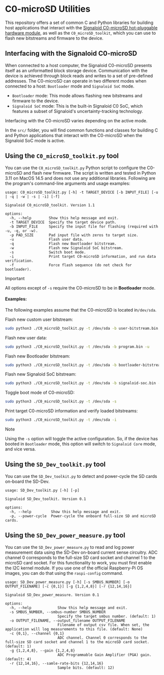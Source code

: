 # C0-microSD Utilities
This repository offers a set of common C and Python libraries for building host applications that interact
with the [Signaloid C0-microSD hot-pluggable hardware module](https://github.com/signaloid/C0-microSD-hardware),
as well as the `C0_microSD_toolkit`, which you can use to flash new bitstreams and firmware to the device.

## Interfacing with the Signaloid C0-microSD
When connected to a host computer, the Signaloid C0-microSD presents itself as an unformatted block
storage device. Communication with the device is achieved through block reads and writes to a set of
pre-defined addresses. The C0-microSD can operate in two different modes when connected to a
host: `Bootloader` mode and `Signaloid SoC` mode.

- `Bootloader` mode: This mode allows flashing new bitstreams and firmware to the device.
- `Signaloid SoC` mode: This is the built-in Signaloid C0 SoC, which features a subset of
  Signaloid's uncertainty-tracking technology.

Interfacing with the C0-microSD varies depending on the active mode.

In the `src/` folder, you will find common functions and classes for building C and Python applications
that interact with the C0-microSD when the Signaloid SoC mode is active.

## Using the `C0_microSD_toolkit.py` tool
You can use the `C0_microSD_toolkit.py` Python script to configure the C0-microSD and flash new
firmware. The script is written and tested in Python 3.11 on MacOS 14.5 and does not use any
additional libraries. Following are the program's command-line arguments and usage examples:

```
usage: C0_microSD_toolkit.py [-h] -t TARGET_DEVICE [-b INPUT_FILE] [-u | -q | -w | -s | -i] [-f]

Signaloid C0_microSD_toolkit. Version 1.1

options:
  -h, --help        Show this help message and exit.
  -t TARGET_DEVICE  Specify the target device path.
  -b INPUT_FILE     Specify the input file for flashing (required with -u, -q, or -w).
  -p PAD_SIZE       Pad input file with zeros to target size.
  -u                Flash user data.
  -q                Flash new Bootloader bitstream.
  -w                Flash new Signaloid SoC bitstream.
  -s                Switch boot mode.
  -i                Print target C0-microSD information, and run data verification.
  -f                Force flash sequence (do not check for bootloader).
```

> [!IMPORTANT]  
> All options except of `-s` require the C0-microSD to be in **Bootloader** mode. 

#### Examples:
The following examples assume that the C0-microSD is located in`/dev/sda`.

Flash new custom user bitstream:
```sh
sudo python3 ./C0_microSD_toolkit.py -t /dev/sda -b user-bitstream.bin
```

Flash new user data:
```sh
sudo python3 ./C0_microSD_toolkit.py -t /dev/sda -b program.bin -u
```

Flash new Bootloader bitstream:
```sh
sudo python3 ./C0_microSD_toolkit.py -t /dev/sda -b bootloader-bitstream.bin -q
```

Flash new Signaloid SoC bitstream:
```sh
sudo python3 ./C0_microSD_toolkit.py -t /dev/sda -b signaloid-soc.bin -w
```

Toggle boot mode of C0-microSD:
```sh
sudo python3 ./C0_microSD_toolkit.py -t /dev/sda -s
```

Print target C0-microSD information and verify loaded bitstreams:
```sh
sudo python3 ./C0_microSD_toolkit.py -t /dev/sda -i
```

> [!NOTE]  
> Using the `-s` option will toggle the active configuration. So, if the device has booted in 
> `Bootloader` mode, this option will switch to `Signaloid Core` mode, and vice versa.

## Using the `SD_Dev_toolkit.py` tool
You can use the `SD_Dev_toolkit.py` to detect and power-cycle the SD cards on-board the SD-Dev.
```
usage: SD_Dev_toolkit.py [-h] [-p]

Signaloid SD_Dev_toolkit. Version 0.1

options:
  -h, --help         Show this help message and exit.
  -p, --power-cycle  Power-cycle the onboard full-size SD and microSD cards.
```

## Using the `SD_Dev_power_measure.py` tool
You can use the `SD_Dev_power_measure.py` to read and log power measurement data using the SD-Dev
on-board current sense circuitry. ADC channel 0 corresponds to the full-size SD card socket and
channel 1 to the microSD card socket. For this functionality to work, you must first enable the
I2C kernel module. If you use one of the official Raspberry-Pi OS images, you can do that using
the `raspi-config` command.
```
usage: SD_Dev_power_measure.py [-h] [-s SMBUS_NUMBER] [-o OUTPUT_FILENAME] [-c {0,1}] [-g {1,2,4,8}] [-r {12,14,16}]

Signaloid SD_Dev_power_measure. Version 0.1

options:
  -h, --help            Show this help message and exit.
  -s SMBUS_NUMBER, --smbus-number SMBUS_NUMBER
                        Specify the target smbus number. (default: 1)
  -o OUTPUT_FILENAME, --output_filename OUTPUT_FILENAME
                        Filename of output csv file. When set, the application will log measurements to this file. (default: None)
  -c {0,1}, --channel {0,1}
                        ADC channel. Channel 0 corresponds to the full-size SD card socket and channel 1 to the microSD card socket. (default: 1)
  -g {1,2,4,8}, --gain {1,2,4,8}
                        ADC Programmable Gain Amplifier (PGA) gain. (default: 4)
  -r {12,14,16}, --samle-rate-bits {12,14,16}
                        Sample bits. (default: 12)
```

[^1]: Implementing a subset of the full capabilities of the Signaloid C0 processor.
